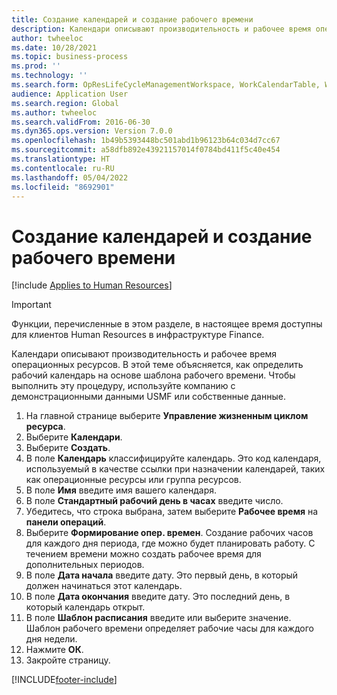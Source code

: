 ```yaml
---
title: Создание календарей и создание рабочего времени
description: Календари описывают производительность и рабочее время операционных ресурсов. В этой теме объясняется, как определить рабочий календарь на основе шаблона рабочего времени.
author: twheeloc
ms.date: 10/28/2021
ms.topic: business-process
ms.prod: ''
ms.technology: ''
ms.search.form: OpResLifeCycleManagementWorkspace, WorkCalendarTable, WorkCalendarDate, HcmPersonnelManagementWorkspace, WrkCtrGroupDateCalendar, WrkCtrDateCalendar
audience: Application User
ms.search.region: Global
ms.author: twheeloc
ms.search.validFrom: 2016-06-30
ms.dyn365.ops.version: Version 7.0.0
ms.openlocfilehash: 1b49b5393448bc501abd1b96123b64c034d7cc67
ms.sourcegitcommit: a58dfb892e43921157014f0784bd411f5c40e454
ms.translationtype: HT
ms.contentlocale: ru-RU
ms.lasthandoff: 05/04/2022
ms.locfileid: "8692901"
---
```

# <a name="create-calendars-and-generate-working-times"></a>Создание календарей и создание рабочего времени

[!include [Applies to Human Resources](../includes/applies-to-hr.md)]

> [!IMPORTANT]
> Функции, перечисленные в этом разделе, в настоящее время доступны для клиентов Human Resources в инфраструктуре Finance.  


Календари описывают производительность и рабочее время операционных ресурсов. В этой теме объясняется, как определить рабочий календарь на основе шаблона рабочего времени. Чтобы выполнить эту процедуру, используйте компанию с демонстрационными данными USMF или собственные данные.

1. На главной странице выберите **Управление жизненным циклом ресурса**.
2. Выберите **Календари**.
3. Выберите **Создать**.
4. В поле **Календарь** классифицируйте календарь. Это код календаря, используемый в качестве ссылки при назначении календарей, таких как операционные ресурсы или группа ресурсов.  
5. В поле **Имя** введите имя вашего календаря.
6. В поле **Стандартный рабочий день в часах** введите число.
7. Убедитесь, что строка выбрана, затем выберите **Рабочее время** на **панели операций**.
8. Выберите **Формирование опер. времен**. Создание рабочих часов для каждого дня периода, где можно будет планировать работу. С течением времени можно создать рабочее время для дополнительных периодов.  
9. В поле **Дата начала** введите дату. Это первый день, в который должен начинаться этот календарь.  
10. В поле **Дата окончания** введите дату. Это последний день, в который календарь открыт.  
11. В поле **Шаблон расписания** введите или выберите значение. Шаблон рабочего времени определяет рабочие часы для каждого дня недели.  
12. Нажмите **ОК**.
13. Закройте страницу.



[!INCLUDE[footer-include](../includes/footer-banner.md)]
